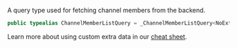 
A query type used for fetching channel members from the backend.

``` swift
public typealias ChannelMemberListQuery = _ChannelMemberListQuery<NoExtraData>
```

> 

Learn more about using custom extra data in our [cheat sheet](https://github.com/GetStream/stream-chat-swift/wiki/Cheat-Sheet#working-with-extra-data).
